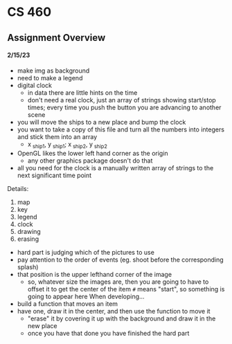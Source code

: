 # CS 460
## Assignment Overview
#### 2/15/23
* make img as background
* need to make a legend
* digital clock
    * in data there are little hints on the time
    * don't need a real clock, just an array of strings showing start/stop times; every time you push the button you are advancing to another scene
* you will move the ships to a new place and bump the clock
* you want to take a copy of this file and turn all the numbers into integers and stick them into an array
    * x<sub> ship1</sub>, y<sub> ship1</sub>; x<sub> ship2</sub>, y<sub> ship2</sub>
* OpenGL likes the lower left hand corner as the origin
    * any other graphics package doesn't do that
* all you need for the clock is a manually written array of strings to the next significant time point

Details:
1. map
2. key
3. legend
4. clock
5. drawing
6. erasing

* hard part is judging which of the pictures to use
* pay attention to the order of events (eg. shoot before the corresponding splash)
* that position is the upper lefthand corner of the image
    * so, whatever size the images are, then you are going to have to offset it to get the center of the item
`#` means "start", so something is going to appear here
When developing...
* build a function that moves an item
* have one, draw it in the center, and then use the function to move it
    * "erase" it by covering it up with the background and draw it in the new place
    * once you have that done you have finished the hard part
